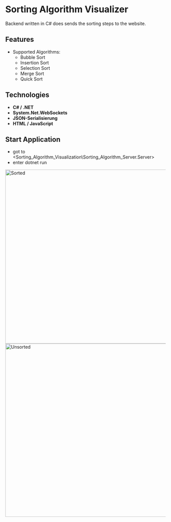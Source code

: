 # Sorting Algorithm Visualizer

Backend written in C# does sends the sorting steps to the website. 

## Features
- Supported Algorithms:
  - Bubble Sort
  - Insertion Sort
  - Selection Sort
  - Merge Sort
  - Quick Sort

## Technologies
- **C# / .NET**
- **System.Net.WebSockets**
- **JSON-Serialisierung** 
- **HTML / JavaScript**

## Start Application
- got to <Sorting_Algorithm_Visualization\Sorting_Algorithm_Server.Server>
- enter dotnet run

<img width="1881" height="546" alt="Sorted" src="https://github.com/user-attachments/assets/290df5d7-8d62-4789-bfa1-7375300c5d0d" />

<img width="1880" height="544" alt="Unsorted" src="https://github.com/user-attachments/assets/f39eb411-0f4a-45d8-a580-0302b89cf6ee" />

